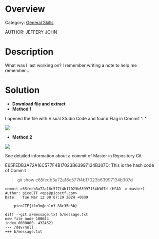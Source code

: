 # Overview 
Category: [General Skills]()

AUTHOR: JEFFERY JOHN

# Description
What was I last working on? I remember writing a note to help me remember...

# Solution
- **Download file and extract**
- **Method 1**
  
I opened the file with Visual Studio Code and found Flag in Commit ^. ^

<img src="https://imgur.com/6VfH3zA">

- **Method 2**

<img src="https://imgur.com/gJysNmV">

See detailed information about a commit of Master in Repository Git.

E65FEDB3A72A16C577F4B17023B63997134B307D: This is the hash code of Commit
>git show e65fedb3a72a16c577f4b17023b63997134b307d

    commit e65fedb3a72a16c577f4b17023b63997134b307d (HEAD -> master)
    Author: picoCTF <ops@picoctf.com>
    Date:   Tue Mar 12 00:07:29 2024 +0000

        picoCTF{t1m3m@ch1n3_88c35e3b}

    diff --git a/message.txt b/message.txt
    new file mode 100644
    index 0000000..4324621
    --- /dev/null
    +++ b/message.txt

